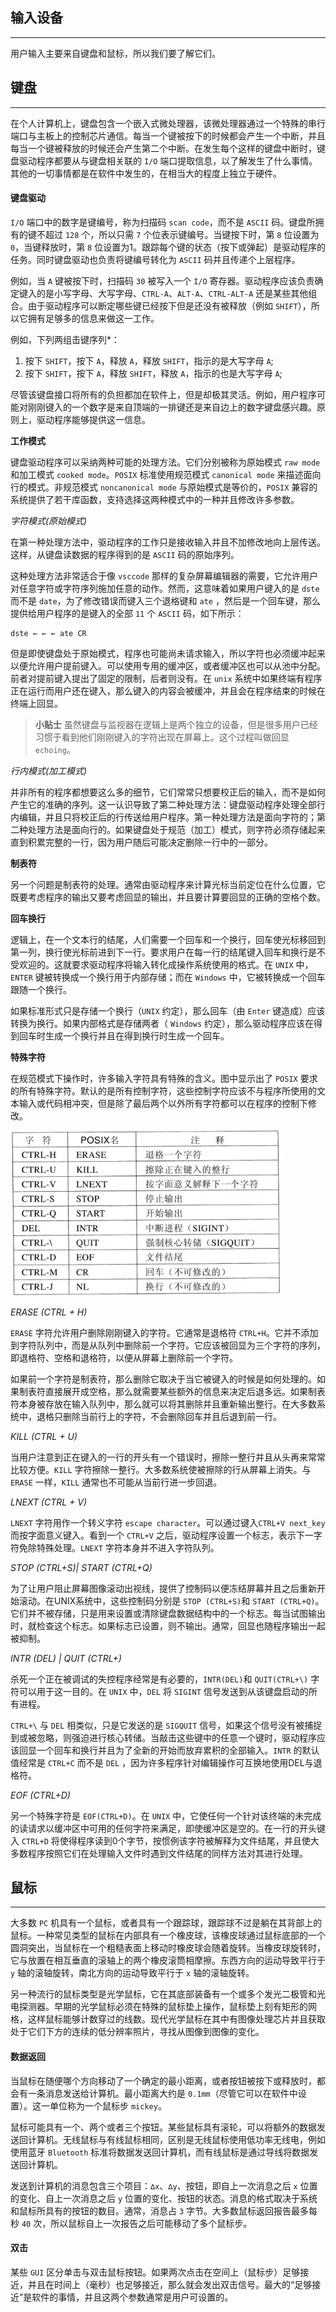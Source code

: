 ## 输入设备

------

用户输入主要来自键盘和鼠标，所以我们要了解它们。

## 键盘

-------

在个人计算机上，键盘包含一个嵌入式微处理器，该微处理器通过一个特殊的串行端口与主板上的控制芯片通信。每当一个键被按下的时候都会产生一个中断，并且每当一个键被释放的时候还会产生第二个中断。在发生每个这样的键盘中断时，键盘驱动程序都要从与键盘相关联的 `I/O` 端口提取信息，以了解发生了什么事情。其他的一切事情都是在软件中发生的，在相当大的程度上独立于硬件。

#### 键盘驱动

`I/O` 端口中的数字是键编号，称为扫描码 `scan code`，而不是 `ASCII` 码。键盘所拥有的键不超过 `128` 个，所以只需 `7` 个位表示键编号。当键按下时，第 `8` 位设置为 `0`，当键释放时，第 `8` 位设置为1。跟踪每个键的状态（按下或弹起）是驱动程序的任务。同时键盘驱动也负责将键编号转化为 `ASCII` 码并且传递个上层程序。

例如，当 `A` 键被按下时，扫描码 `30` 被写入一个 `I/O` 寄存器。驱动程序应该负责确定键入的是小写字母、大写字母、`CTRL-A`、`ALT-A`、`CTRL-ALT-A` 还是某些其他组合。由于驱动程序可以断定哪些键已经按下但是还没有被释放（例如 `SHIFT`），所以它拥有足够多的信息来做这一工作。

例如，下列两组击键序列*：

1. 按下 `SHIFT`，按下 `A`，释放 `A`，释放 `SHIFT`，指示的是大写字母 `A`;
2. 按下 `SHIFT`，按下 `A`，释放 `SHIFT`，释放 `A`，指示的也是大写字母 `A`;

尽管该键盘接口将所有的负担都加在软件上，但是却极其灵活。例如，用户程序可能对刚刚键入的一个数字是来自顶端的一排键还是来自边上的数字键盘感兴趣。原则上，驱动程序能够提供这一信息。

**工作模式**

键盘驱动程序可以采纳两种可能的处理方法。它们分别被称为原始模式 `raw mode` 和加工模式 `cooked mode`。`POSIX` 标准使用规范模式 `canonical mode` 来描述面向行的模式。非规范模式 `noncanonical mode` 与原始模式是等价的，`POSIX` 兼容的系统提供了若干库函数，支持选择这两种模式中的一种并且修改许多参数。

*字符模式(原始模式)*

在第一种处理方法中，驱动程序的工作只是接收输入并且不加修改地向上层传送。这样，从键盘读数据的程序得到的是 `ASCII` 码的原始序列。

这种处理方法非常适合于像 `vsccode` 那样的复杂屏幕编辑器的需要，它允许用户对任意字符或字符序列施加任意的动作。然而，这意味着如果用户键入的是 `dste` 而不是 `date`，为了修改错误而键入三个退格键和 `ate` ，然后是一个回车键，那么提供给用户程序的是键入的全部 `11` 个 `ASCII` 码，如下所示：

```shell
dste ← ← ← ate CR
```

但是即使键盘处于原始模式，程序也可能尚未请求输入，所以字符也必须缓冲起来以便允许用户提前键入。可以使用专用的缓冲区，或者缓冲区也可以从池中分配。前者对提前键入提出了固定的限制，后者则没有。在 `unix` 系统中如果终端有程序正在运行而用户还在键入，那么键入的内容会被缓冲，并且会在程序结束的时候在终端上回显。

> **小贴士** 虽然键盘与监视器在逻辑上是两个独立的设备，但是很多用户已经习惯于看到他们刚刚键入的字符出现在屏幕上。这个过程叫做回显 `echoing`。

*行内模式(加工模式)*

并非所有的程序都想要这么多的细节，它们常常只想要校正后的输入，而不是如何产生它的准确的序列。这一认识导致了第二种处理方法：键盘驱动程序处理全部行内编辑，并且只将校正后的行传送给用户程序。第一种处理方法是面向字符的；第二种处理方法是面向行的。如果键盘处于规范（加工）模式，则字符必须存储起来直到积累完整的一行，因为用户随后可能决定删除一行中的一部分。

**制表符**

另一个问题是制表符的处理。通常由驱动程序来计算光标当前定位在什么位置，它既要考虑程序的输出又要考虑回显的输出，并且要计算要回显的正确的空格个数。

**回车换行**

逻辑上，在一个文本行的结尾，人们需要一个回车和一个换行，回车使光标移回到第一列，换行使光标前进到下一行。要求用户在每一行的结尾键入回车和换行是不受欢迎的。这就要求驱动程序将输入转化成操作系统使用的格式。在 `UNIX` 中，`ENTER` 键被转换成一个换行用于内部存储；而在 `Windows` 中，它被转换成一个回车跟随一个换行。

如果标准形式只是存储一个换行（`UNIX` 约定），那么回车（由 `Enter` 键造成）应该转换为换行。如果内部格式是存储两者（ `Windows` 约定），那么驱动程序应该在得到回车时生成一个换行并且在得到换行时生成一个回车。

**特殊字符**

在规范模式下操作时，许多输入字符具有特殊的含义。图中显示出了 `POSIX` 要求的所有特殊字符。默认的是所有控制字符，这些控制字符应该不与程序所使用的文本输入或代码相冲突，但是除了最后两个以外所有字符都可以在程序的控制下修改。

<img src="assets/image-20201028215502784.png" alt="image-20201028215502784" style="zoom:80%;" />

*ERASE (CTRL + H)*

`ERASE` 字符允许用户删除刚刚键入的字符。它通常是退格符 `CTRL+H`。它并不添加到字符队列中，而是从队列中删除前一个字符。它应该被回显为三个字符的序列，即退格符、空格和退格符，以便从屏幕上删除前一个字符。

如果前一个字符是制表符，那么删除它取决于当它被键入的时候是如何处理的。如果制表符直接展开成空格，那么就需要某些额外的信息来决定后退多远。如果制表符本身被存放在输入队列中，那么就可以将其删除并且重新输出整行。在大多数系统中，退格只删除当前行上的字符，不会删除回车并且后退到前一行。

*KILL (CTRL + U)*

当用户注意到正在键入的一行的开头有一个错误时，擦除一整行并且从头再来常常比较方便。`KILL` 字符擦除一整行。大多数系统使被擦除的行从屏幕上消失。与 `ERASE` 一样，`KILL` 通常也不可能从当前行进一步回退。

*LNEXT (CTRL + V)*

`LNEXT` 字符用作一个转义字符 `escape character`。可以通过键入`CTRL+V next_key` 而按字面意义键入。看到一个 `CTRL+V` 之后，驱动程序设置一个标志，表示下一字符免除特殊处理。`LNEXT` 字符本身并不进入字符队列。

*STOP (CTRL+S)| START (CTRL+Q)*

为了让用户阻止屏幕图像滚动出视线，提供了控制码以便冻结屏幕并且之后重新开始滚动。在UNIX系统中，这些控制码分别是 `STOP (CTRL+S)`和 `START (CTRL+Q)`。它们并不被存储，只是用来设置或清除键盘数据结构中的一个标志。每当试图输出时，就检查这个标志。如果标志已设置，则不输出。通常，回显也随程序输出一起被抑制。

*INTR (DEL) | QUIT (CTRL+\)*

杀死一个正在被调试的失控程序经常是有必要的，`INTR(DEL)`和 `QUIT(CTRL+\)` 字符可以用于这一目的。在 `UNIX` 中，`DEL` 将 `SIGINT` 信号发送到从该键盘启动的所有进程。

`CTRL+\` 与 `DEL` 相类似，只是它发送的是 `SIGQUIT` 信号，如果这个信号没有被捕捉到或被忽略，则强迫进行核心转储。当敲击这些键中的任意一个键时，驱动程序应该回显一个回车和换行并且为了全新的开始而放弃累积的全部输入。`INTR` 的默认值经常是 `CTRL+C` 而不是 `DEL` ，因为许多程序针对编辑操作可互换地使用DEL与退格符。

*EOF (CTRL+D)*

另一个特殊字符是 `EOF(CTRL+D)`。在 `UNIX` 中，它使任何一个针对该终端的未完成的读请求以缓冲区中可用的任何字符来满足，即使缓冲区是空的。在一行的开头键入 `CTRL+D` 将使得程序读到0个字节，按惯例该字符被解释为文件结尾，并且使大多数程序按照它们在处理输入文件时遇到文件结尾的同样方法对其进行处理。

## 鼠标

------

大多数 `PC` 机具有一个鼠标，或者具有一个跟踪球，跟踪球不过是躺在其背部上的鼠标。一种常见类型的鼠标在内部具有一个橡皮球，该橡皮球通过鼠标底部的一个圆洞突出，当鼠标在一个粗糙表面上移动时橡皮球会随着旋转。当橡皮球旋转时，它与放置在相互垂直的滚轴上的两个橡皮滚筒相摩擦。东西方向的运动导致平行于 `y` 轴的滚轴旋转，南北方向的运动导致平行于 `x` 轴的滚轴旋转。

另一种流行的鼠标类型是光学鼠标，它在其底部装备有一个或多个发光二极管和光电探测器。早期的光学鼠标必须在特殊的鼠标垫上操作，鼠标垫上刻有矩形的网格，这样鼠标能够计数穿过的线数。现代光学鼠标在其中有图像处理芯片并且获取处于它们下方的连续的低分辨率照片，寻找从图像到图像的变化。

#### 数据返回

当鼠标在随便哪个方向移动了一个确定的最小距离，或者按钮被按下或释放时，都会有一条消息发送给计算机。最小距离大约是 `0.1mm`（尽管它可以在软件中设置）。这一单位称为一个鼠标步 `mickey`。

鼠标可能具有一个、两个或者三个按钮。某些鼠标具有滚轮，可以将额外的数据发送回计算机。无线鼠标与有线鼠标相同，区别是无线鼠标使用低功率无线电，例如使用蓝牙 `Bluetooth` 标准将数据发送回计算机，而有线鼠标是通过导线将数据发送回计算机。

发送到计算机的消息包含三个项目：`∆x`、`∆y`、按钮，即自上一次消息之后 `x` 位置的变化、自上一次消息之后 `y` 位置的变化、按钮的状态。消息的格式取决于系统和鼠标所具有的按钮的数目。通常，消息占 `3` 字节。大多数鼠标返回报告最多每秒 `40` 次，所以鼠标自上一次报告之后可能移动了多个鼠标步。

#### 双击

某些 `GUI` 区分单击与双击鼠标按钮。如果两次点击在空间上（鼠标步）足够接近，并且在时间上（毫秒）也足够接近，那么就会发出双击信号。最大的“足够接近”是软件的事情，并且这两个参数通常是用户可设置的。